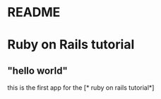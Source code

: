# README

# Ruby on Rails tutorial
## "hello world"

this is the first app for the
[* ruby on rails tutorial*]
